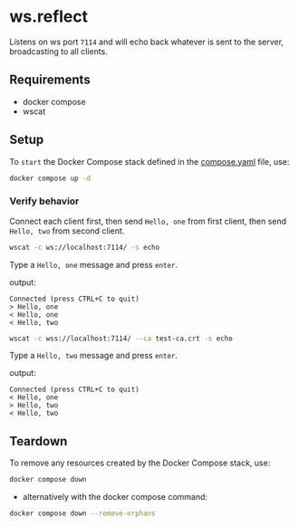 # ws.reflect

Listens on ws port `7114` and will echo back whatever is sent to the server, broadcasting to all clients.

## Requirements

- docker compose
- wscat

## Setup

To `start` the Docker Compose stack defined in the [compose.yaml](compose.yaml) file, use:

```bash
docker compose up -d
```

### Verify behavior

Connect each client first, then send `Hello, one` from first client, then send `Hello, two` from second client.

```bash
wscat -c ws://localhost:7114/ -s echo
```

Type a `Hello, one` message and press `enter`.

output:

```text
Connected (press CTRL+C to quit)
> Hello, one
< Hello, one
< Hello, two
```

```bash
wscat -c wss://localhost:7114/ --ca test-ca.crt -s echo
```

Type a `Hello, two` message and press `enter`.

output:

```text
Connected (press CTRL+C to quit)
< Hello, one
> Hello, two
< Hello, two
```

## Teardown

To remove any resources created by the Docker Compose stack, use:

```bash
docker compose down
```

- alternatively with the docker compose command:

```bash
docker compose down --remove-orphans
```
